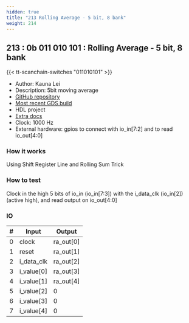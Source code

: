```yaml
---
hidden: true
title: "213 Rolling Average - 5 bit, 8 bank"
weight: 214
---
```


## 213 : 0b 011 010 101 : Rolling Average - 5 bit, 8 bank

{{< tt-scanchain-switches "011010101" >}}

* Author: Kauna Lei
* Description: 5bit moving average
* [GitHub repository](https://github.com/klei22/Rolling-Average)
* [Most recent GDS build](https://github.com/klei22/Rolling-Average/actions/runs/3599356675)
* HDL project
* [Extra docs]()
* Clock: 1000 Hz
* External hardware: gpios to connect with io_in[7:2] and to read io_out[4:0]



### How it works

Using Shift Register Line and Rolling Sum Trick

### How to test

Clock in the high 5 bits of io_in (io_in[7:3]) with the i_data_clk (io_in[2]) (active high), and read output on io_out[4:0]

### IO

| # | Input        | Output       |
|---|--------------|--------------|
| 0 | clock  | ra_out[0] |
| 1 | reset  | ra_out[1] |
| 2 | i_data_clk  | ra_out[2] |
| 3 | i_value[0]  | ra_out[3] |
| 4 | i_value[1]  | ra_out[4] |
| 5 | i_value[2]  | 0 |
| 6 | i_value[3]  | 0 |
| 7 | i_value[4]  | 0 |
